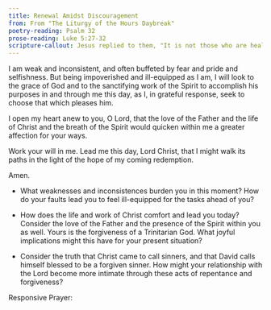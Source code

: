 ```yaml
---
title: Renewal Amidst Discouragement
from: From "The Liturgy of the Hours Daybreak"
poetry-reading: Psalm 32
prose-reading: Luke 5:27-32
scripture-callout: Jesus replied to them, "It is not those who are healthy who need a doctor, but those who are sick. I have not come to call the righteous, but sinners to repentance." - Luke 5:31-32
---
```


I am weak and inconsistent,
and often buffeted by fear and pride
and selfishness. But being impoverished
and ill-equipped as I am,
I will look to the grace of God
and to the sanctifying work of the Spirit
to accomplish his purposes
in and through me this day,
as I, in grateful response,
seek to choose that which pleases him.

I open my heart anew to you,
O Lord, that the love of the Father
and the life of Christ
and the breath of the Spirit
would quicken within me
a greater affection for your ways.

Work your will in me.
Lead me this day, Lord Christ,
that I might walk its paths
in the light of the hope of my
coming redemption.

Amen.

- What weaknesses and inconsistences burden you in this moment? How do your faults lead you to feel ill-equipped for the tasks ahead of you?

- How does the life and work of Christ comfort and lead you today? Consider the love of the Father and the presence of the Spirit within you as well. Yours is the forgiveness of a Trinitarian God. What joyful implications might this have for your present situation?

- Consider the truth that Christ came to call sinners, and that David calls himself blessed to be a forgiven sinner. How might your relationship with the Lord become more intimate through these acts of repentance and forgiveness?

Responsive Prayer:
